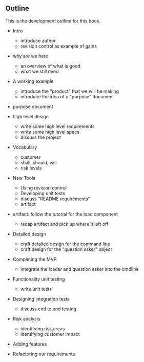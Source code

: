 ## Outline

This is the development outline for this book.

- Intro
    - introduce author
    - revision control as example of gains
- why are we here
    - an overview of what is good
    - what we still need
- A working example
    - introduce the "product" that we will be making
    - introduce the idea of a "purpose" document
- purpose document
- high level design
    - write some high level requirements
    - write some high level specs
    - discuss the project
- Vocabulary
    - customer
    - shall, should, will
    - risk levels

- New Tools
    - Using revision control
    - Developing unit tests
    - discuss "README requirements"
    - artifact
- artifact: follow the tutorial for the load component
    - recap artifact and pick up where it left off
- Detailed design
    - craft detailed design for the command line
    - craft design for the "question asker" object
- Completing the MVP
    - integrate the loader and question asker into the cmdline
- Functionality unit testing
    - write unit tests
- Designing integration tests
    - discuss end to end testing
- Risk analysis
    - identifying risk areas
    - identifying customer impact
- Adding features
- Refactoring our requirements
